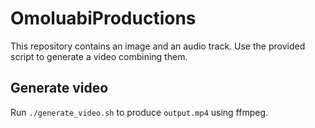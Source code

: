 # OmoluabiProductions

This repository contains an image and an audio track. Use the provided script to generate a video combining them.

## Generate video

Run `./generate_video.sh` to produce `output.mp4` using ffmpeg.
